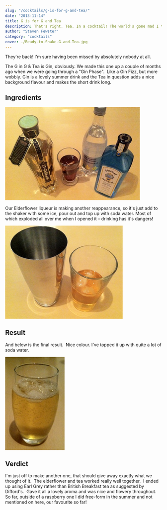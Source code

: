 ```yaml
---
slug: "/cocktails/g-is-for-g-and-tea/"
date: "2013-11-14"
title: G is for G and Tea
description: That's right. Tea. In a cocktail! The world's gone mad I tell you!
author: "Steven Fewster"
category: "cocktails"
cover: ./Ready-to-Shake-G-and-Tea.jpg
---
```


They're back! I'm sure having been missed by absolutely nobody at all.

The G in G &amp; Tea is Gin, obviously. We made this one up a couple of months ago when we were going through a "Gin Phase".  Like a Gin Fizz, but more wobbly. Gin is a lovely summer drink and the Tea in question adds a nice background flavour and makes the short drink long.

## Ingredients

![Ingredients for G and Tea](./Ingredients-for-G-and-Tea.jpg "Ingredients for G and Tea")

Our Elderflower liqueur is making another reappearance, so it's just add to the shaker with some ice, pour out and top up with soda water. Most of which exploded all over me when I opened it &#8211; drinking has it's dangers!

![Ready-to-Shake-G-and-Tea](./Ready-to-Shake-G-and-Tea.jpg "Ready to Shake - G and Tea")

## Result

And below is the final result.  Nice colour. I've topped it up with quite a lot of soda water.

![Summery. But also gets you smashed in November.](./Final-Result-G-and-Tea.jpg "Summery. But also gets you smashed in November.")

## Verdict

I'm just off to make another one, that should give away exactly what we thought of it.  The elderflower and tea worked really well together.  I ended up using Earl Grey rather than British Breakfast tea as suggested by Difford's.  Gave it all a lovely aroma and was nice and flowery throughout.  So far, outside of a raspberry one I did free-form in the summer and not mentioned on here, our favourite so far!

